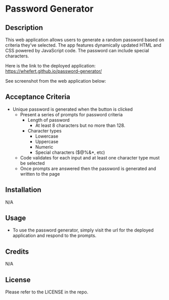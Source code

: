 # Password Generator

## Description

This web application allows users to generate a random password based on criteria they’ve selected. The app features dynamically updated HTML and CSS powered by JavaScript code. The password can include special characters.

Here is the link to the deployed application: https://whefert.github.io/password-generator/

See screenshot from the web application below:

## Acceptance Criteria

- Unique password is generated when the button is clicked
  - Present a series of prompts for password criteria
    - Length of password
      - At least 8 characters but no more than 128.
    - Character types
      - Lowercase
      - Uppercase
      - Numeric
      - Special characters ($@%&\*, etc)
  - Code validates for each input and at least one character type must be selected
  - Once prompts are answered then the password is generated and written to the page

## Installation

N/A

## Usage

- To use the password generator, simply visit the url for the deployed application and respond to the prompts.

## Credits

N/A

## License

Please refer to the LICENSE in the repo.
